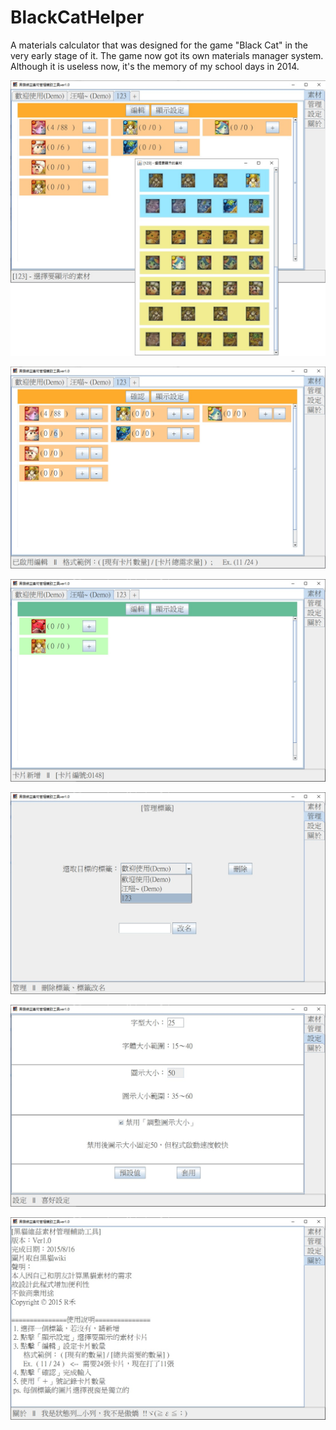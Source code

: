 # BlackCatHelper
A materials calculator that was designed for the game "Black Cat" in the very early stage of it.
The game now got its own materials manager system.
Although it is useless now, it's the memory of my school days in 2014.

![Materials Selector](img/select.jpg "Materials Selector")

![Edit](img/edit.jpg "Edit")

![Switch Tag](img/switch_tag.jpg "Switch Tag")

![Manage Tag](img/mg_tag.jpg "Manage Tag")

![Settings](img/settings.jpg "Settings")

![Declaration](img/declaration.jpg "Declaration")
